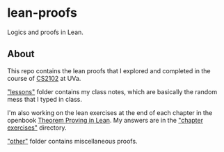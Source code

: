 # lean-proofs

Logics and proofs in Lean.

## About

This repo contains the lean proofs that I explored and completed in the course of [CS2102](https://github.com/kevinsullivan/cs-dm) at UVa.

["lessons"](src/lessons) folder contains my class notes, which are basically the random mess that I typed in class.

I'm also working on the lean exercises at the end of each chapter in the openbook [Theorem Proving in Lean](https://leanprover.github.io/theorem_proving_in_lean/). My answers are in the ["chapter exercises"](src/chapter_exercises) directory.

["other"](src/other) folder contains miscellaneous proofs.